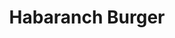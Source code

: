 ---
title: "Habaranch Burger"
price: "$14.00"
category: "Burgers"
img: ""
desc: "Bacon, avocado, pico de gallo, crispy jalapenos, pepper jack cheese and habanero ranch dressing"
---